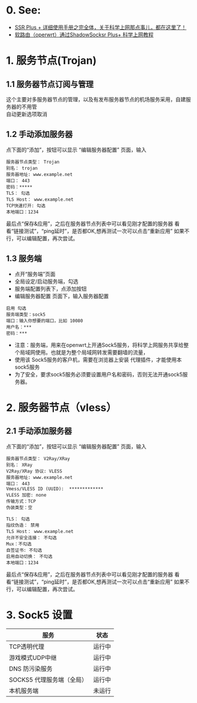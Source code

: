 # 0. See:
  - [SSR Plus + 详细使用手册之完全体，关于科学上网那点事儿，都在这里了！](https://www.youtube.com/watch?v=nglEvMILpvE)
  - [软路由（operwrt）通过ShadowSocksr Plus+ 科学上网教程](https://iyuantiao.com/fenxiangfuli/jiaocheng/operwrt-through-shadowsocksr-plus-science-online-tutorial.html)

# 1. 服务节点(Trojan)
 ## 1.1 服务器节点订阅与管理
   这个主要对多服务器节点的管理，以及有发布服务器节点的机场服务采用，自建服务器的不用管   
   自动更新选项取消
   
 ## 1.2 手动添加服务器
   点下面的“添加”，按钮可以显示 “编辑服务器配置” 页面，输入
   ```
   服务器节点类型： Trojan
   别名： trojan
   服务器地址: www.example.net
   端口： 443
   密码：*****
   TLS： 勾选
   TLS Host： www.example.net
   TCP快速打开: 勾选
   本地端口：1234
   ```
   最后点“保存&应用”，之后在服务器节点列表中可以看见刚才配置的服务器
   看看“链接测试”，“ping延时”，是否都OK,想再测试一次可以点击“重新应用”
   如果不行，可以编辑配置，再次尝试。
   
 ## 1.3 服务端
   - 点开“服务端”页面
   - 全局设定/启动服务端，勾选
   - 服务端配置列表下，点添加按钮
   - 编辑服务器配置 页面下，输入服务器配置
   ```
   启用 勾选
   服务端类型：sock5
   端口：输入你想要的端口，比如 10080
   用户名：***
   密码：***
   ```
   - 注意：服务端，用来在openwrt上开通Sock5服务，将科学上网服务共享给整个局域网使用。也就是为整个局域网转发需要翻墙的流量，
   - 使用该 Sock5服务的客户机，需要在浏览器上安装 代理插件，才能使用本sock5服务
   - 为了安全，要求sock5服务必须要设置用户名和密码，否则无法开通sock5服务器。

# 2. 服务器节点（vless）
   ## 2.1 手动添加服务器
   点下面的“添加”，按钮可以显示 “编辑服务器配置” 页面，输入
   ```
   服务器节点类型： V2Ray/XRay
   别名： XRay
   V2Ray/XRay 协议: VLESS
   服务器地址: www.example.net
   端口： 443
   Vmess/VLESS ID (UUID):  *************
   VLESS 加密: none
   传输方式：TCP
   伪装类型：空
     
   TLS： 勾选
   指纹伪造： 禁用
   TLS Host： www.example.net
   允许不安全连接： 不勾选
   Mux：不勾选
   自签证书: 不勾选
   启用自动切换： 不勾选
   本地端口：1234
   ```
   最后点“保存&应用”，之后在服务器节点列表中可以看见刚才配置的服务器
   看看“链接测试”，“ping延时”，是否都OK,想再测试一次可以点击“重新应用”
   如果不行，可以编辑配置，再次尝试。  
   
 # 3. Sock5 设置
|    服务               | 状态   |
|----------------------| ------ |
|TCP透明代理            | 运行中  |
|游戏模式UDP中继        | 运行中 |
|DNS 防污染服务         | 运行中 |
|SOCKS5 代理服务端（全局）| 运行中 | 
|本机服务端              | 未运行 | 
